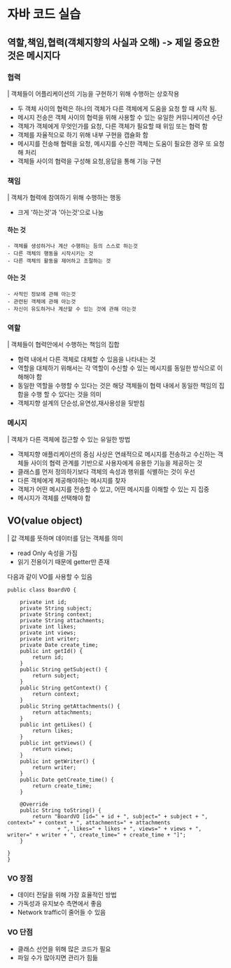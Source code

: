 # 자바 코드 실습

## 역할,책임,협력(객체지향의 사실과 오해) -> 제일 중요한 것은 메시지다

### 협력  
| 객체들이 어플리케이션의 기능을 구현하기 위해 수행하는 상호작용  
- 두 객체 사이의 협력은 하나의 객체가 다른 객체에게 도움을 요청 할 때 시작 됨.  
- 메시지 전송은 객체 사이의 협력을 위해 사용할 수 있는 유일한 커뮤니케이션 수단  
- 객체가 객체에게 무엇인가를 요청, 다른 객체가 필요할 때 위임 또는 협력 함  
- 객체를 자율적으로 하기 위해 내부 구현을 캡슐화 함  
- 메시지를 전송해 협력을 요청, 메시지를 수신한 객체는 도움이 필요한 경우 또 요청해 처리  
- 객체들 사이의 협력을 구성해 요청,응답을 통해 기능 구현  

### 책임  
| 객체가 협력에 참여하기 위해 수행하는 행동  
- 크게 '하는것'과 '아는것'으로 나눔  

#### 하는 것

```
- 객체를 생성하거나 계산 수행하는 등의 스스로 하는것
- 다른 객체의 행동을 시작시키는 것
- 다른 객체의 활동을 제어하고 조절하는 것
```
#### 아는 것

```
- 사적인 정보에 관해 아는것
- 관련된 객체에 관해 아는것
- 자신이 유도하거나 계산할 수 있는 것에 관해 아는것
```

### 역할  

| 객체들이 협력안에서 수행하는 책임의 집합  

-  협력 내에서 다른 객체로 대체할 수 있음을 나타내는 것  
- 역할을 대체하기 위해서는 각 역할이 수신할 수 있는 메시지를 동일한 방식으로 이해해야 함  
- 동일한 역할을 수행할 수 있다는 것은 해당 객체들이 협력 내에서 동일한 책임의 집합을 수행 할 수 있다는 것을 의미  
- 객체지향 설계의 단순성,유연성,재사용성을 뒷받침  

### 메시지  
| 객체가 다른 객체에 접근할 수 있는 유일한 방법
- 객체지향 애플리케이션의 중심 사상은 연쇄적으로 메시지를 전송하고 수신하는 객체들 사이의 협력 관계를 기반으로 사용자에게 유용한 기능을 제공하는 것  
- 클래스를 먼저 정의하기보다 객체의 속성과 행위를 식별하는 것이 우선  
- 다른 객체에게 제공해야하는 메시지를 찾자  
- 객체가 어떤 메시지를 전송할 수 있고, 어떤 메시지를 이해할 수 있는 지 집중  
- 메시지가 객체를 선택해야 함  



## VO(value object)
| 값 객체를 뜻하며 데이터를 담는 객체를 의미  
- read Only 속성을 가짐
- 읽기 전용이기 때문에 getter만 존재  


다음과 같이 VO를 사용할 수 있음  
```
public class BoardVO {
	
	private int id;
	private String subject;
	private String context;
	private String attachments;
	private int likes;
	private int views;
	private int writer;
	private Date create_time;
	public int getId() {
		return id;
	}
	public String getSubject() {
		return subject;
	}
	public String getContext() {
		return context;
	}
	public String getAttachments() {
		return attachments;
	}
	public int getLikes() {
		return likes;
	}
	public int getViews() {
		return views;
	}
	public int getWriter() {
		return writer;
	}
	public Date getCreate_time() {
		return create_time;
	}
	
	@Override
	public String toString() {
		return "BoardVO [id=" + id + ", subject=" + subject + ", context=" + context + ", attachments=" + attachments
				+ ", likes=" + likes + ", views=" + views + ", writer=" + writer + ", create_time=" + create_time + "]";
	}
	
}
}
```
### VO 장점
- 데이터 전달을 위해 가장 효율적인 방법  
- 가독성과 유지보수 측면에서 좋음  
- Network traffic이 줄어들 수 있음  



### VO 단점
- 클래스 선언을 위해 많은 코드가 필요  
- 파일 수가 많아지면 관리가 힘듦  



